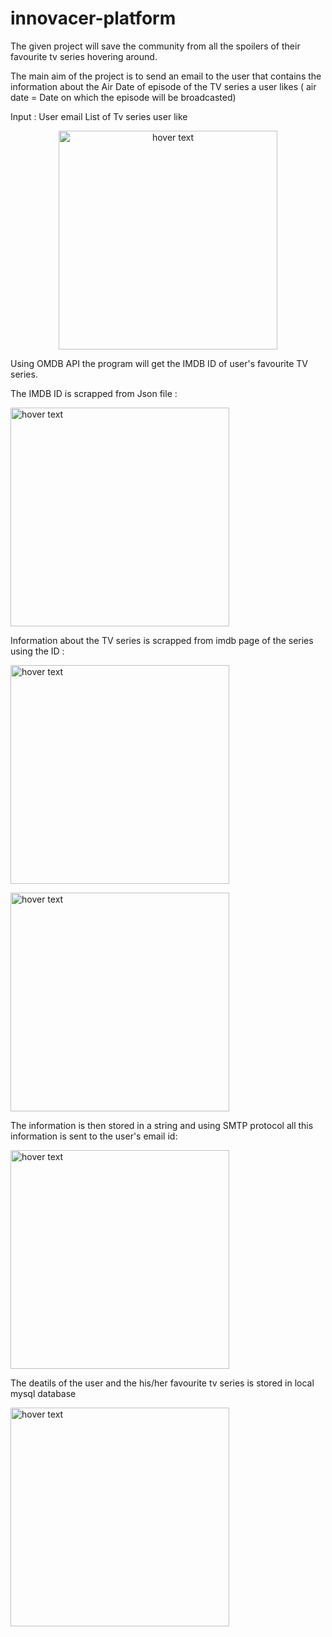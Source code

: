 # innovacer-platform

The given project will save the community from all the spoilers of their favourite tv series hovering around.

The main aim of the project is to send an email to the user that contains the information about the Air Date of episode of the TV series a user likes ( air date = Date on which the episode will be broadcasted)

Input :
  User email
  List of Tv series user like

 <p align="center">
  <img src="home/jainish/Pictures/INPUT_INNOVACER.png" width="350" title="hover text">
</p>
 

Using OMDB API the program will get the IMDB  ID of user's favourite TV series.

The IMDB ID is scrapped from Json file :

<p>
    <img src="home/jainish/Pictures/omdb.png" width="350" title="hover text">
  </p>


Information about the TV series is scrapped from imdb page of the series using the ID :

<p>
  <img src="home/jainish/Pictures/imdb1.png" width="350" title="hover text">
</p>
 
 
 
 <p>
  <img src="home/jainish/Pictures/imdb2.png" width="350" title="hover text">
</p>
 
 

The information is then stored in a string and using SMTP protocol all this information is sent to the user's email id:

 <p>
  <img src="home/jainish/Pictures/mail.png" width="350" title="hover text">
</p>



The deatils of the user and the his/her favourite tv series is stored in local mysql database 

 <p>
  <img src="home/jainish/Pictures/DB.png" width="350" title="hover text">
</p>



 

